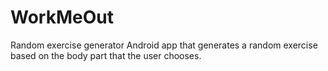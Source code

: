 # WorkMeOut
Random exercise generator
Android app that generates a random exercise based on the body part that the user chooses. 
